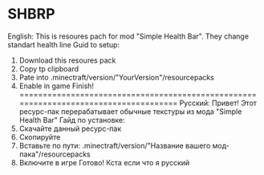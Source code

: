 # SHBRP
English:
This is resoures pach for mod "Simple Health Bar". They change standart health line
Guid to setup:
1. Download this resoures pack
2. Copy tp clipboard
3. Pate into .minectraft/version/"YourVersion"/resourcepacks
4. Enable in game
Finish!
=====================================================================================
Русский:
Привет! Этот ресурс-пак перерабатывает обычные текстуры из мода "Simple Health Bar"
Гайд по установке:
1. Скачайте данный ресурс-пак
2. Скопируйте
3. Вставьте по пути: .minectraft/version/"Название вашего мод-пака"/resourcepacks
4. Включите в игре
Готово!
Кста если что я русский
